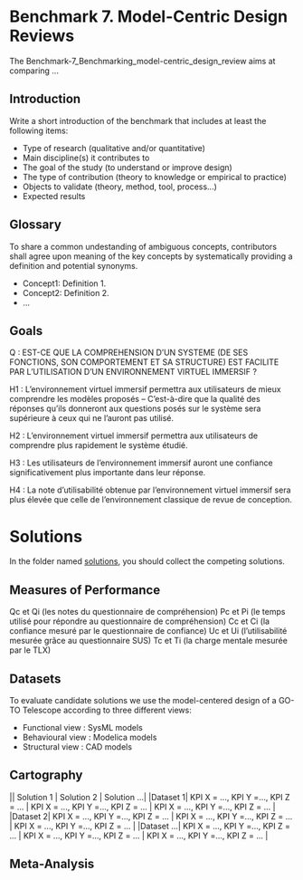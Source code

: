 # Benchmark 7. Model-Centric Design Reviews

The Benchmark-7_Benchmarking_model-centric_design_review aims at comparing ...


## Introduction

Write a short introduction of the benchmark that includes at least the following items:

- Type of research (qualitative and/or quantitative)
- Main discipline(s) it contributes to
- The goal of the study (to understand or improve design)
- The type of contribution (theory to knowledge or empirical to practice)
- Objects to validate (theory, method, tool, process...)
- Expected results

## Glossary

To share a common undestanding of ambiguous concepts, contributors shall agree upon meaning of the key concepts by systematically providing a definition and potential synonyms.
- Concept1: Definition 1. 
- Concept2: Definition 2.
- ... 

## Goals

Q : EST-CE QUE LA COMPREHENSION D’UN SYSTEME (DE SES FONCTIONS, SON COMPORTEMENT ET SA STRUCTURE) EST FACILITE PAR L’UTILISATION D’UN ENVIRONNEMENT VIRTUEL IMMERSIF ?

H1 : L’environnement virtuel immersif permettra aux utilisateurs de mieux comprendre les modèles proposés – C’est-à-dire que la qualité des réponses qu’ils donneront aux questions posés sur le système sera supérieure à ceux qui ne l’auront pas utilisé.

H2 : L’environnement virtuel immersif permettra aux utilisateurs de comprendre plus rapidement le système étudié.

H3 : Les utilisateurs de l’environnement immersif auront une confiance significativement plus importante dans leur réponse.

H4 : La note d’utilisabilité obtenue par l’environnement virtuel immersif sera plus élevée que celle de l’environnement classique de revue de conception.

# Solutions

In the folder named [solutions](), you should collect the competing solutions.

## Measures of Performance
Qc et Qi (les notes du questionnaire de compréhension)
Pc et Pi (le temps utilisé pour répondre au questionnaire de compréhension)
Cc et Ci (la confiance mesuré par le questionnaire de confiance)
Uc et Ui (l’utilisabilité mesurée grâce au questionnaire SUS)
Tc et Ti (la charge mentale mesurée par le TLX)

## Datasets

To evaluate candidate solutions we use the model-centered design of a GO-TO Telescope according to three different views:
- Functional view : SysML models
- Behavioural view : Modelica models
- Structural view : CAD models 

## Cartography

|| Solution 1 | Solution 2 | Solution ...|
|Dataset 1| KPI X = ..., KPI Y =..., KPI Z = ... | KPI X = ..., KPI Y =..., KPI Z = ... | KPI X = ..., KPI Y =..., KPI Z = ... |
|Dataset 2| KPI X = ..., KPI Y =..., KPI Z = ... | KPI X = ..., KPI Y =..., KPI Z = ... | KPI X = ..., KPI Y =..., KPI Z = ... |
|Dataset ...| KPI X = ..., KPI Y =..., KPI Z = ... | KPI X = ..., KPI Y =..., KPI Z = ... | KPI X = ..., KPI Y =..., KPI Z = ... |


## Meta-Analysis


